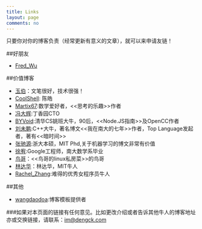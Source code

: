 ```yaml
---
title: Links
layout: page
comments: no
---
```


只要你对你的博客负责（经常更新有意义的文章），就可以来申请友链！

##好朋友

* [Fred_Wu](http://www.fredsneverland.com/)

##价值博客

* [玉伯](http://lifesinger.github.com)：文笔很好，技术很强！
* [CoolShell](http://coolshell.cn/):  陈皓
* [Martix67](http://www.matrix67.com/blog):数学爱好者，<<思考的乐趣>>作者
* [冯大辉](http://dbanotes.net):丁香园CTO
* [BYVoid](https://www.byvoid.com/):清华CS姚班大牛，90后，<<Node.JS指南>>及OpenCC作者
* [刘未鹏](http://mindhacks.cn/):C++大牛，著名博文<<我在南大的七年>>作者，Top Language发起者，著有<<暗时间>>
* [张驰源](http://freemind.pluskid.org/):浙大本硕，MIT Phd,关于机器学习的博文非常有价值
* [徐宥](http://blog.youxu.info/):Google工程师，南大数学系毕业
* [鸟哥](http://linux.vbird.org/)：<<鸟哥的linux私房菜>>的鸟哥
* [林达华](http://dahua.me/)：林达华，MIT牛人
* [Rachel_Zhang](http://blog.csdn.net/abcjennifer):难得的优秀女程序员牛人

##其他
* [wangdaodoa](http://blog.wangdaodoa.com):博客模板提供者

###如果对本页面的链接有任何意见。比如更改介绍或者告诉其他牛人的博客地址亦或交换链接，请联系：im@dengck.com